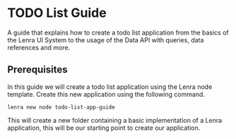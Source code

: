 # TODO List Guide

A guide that explains how to create a todo list application from the basics of the Lenra UI System to the usage of the Data API with queries, data references and more.

## Prerequisites

In this guide we will create a todo list application using the Lenra node template. 
Create this new application using the following command.

```console
lenra new node todo-list-app-guide
```

This will create a new folder containing a basic implementation of a Lenra application, this will be our starting point to create our application.
